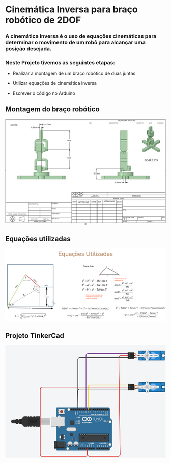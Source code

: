 # Cinemática Inversa para braço robótico de 2DOF

### A cinemática inversa é o uso de equações cinemáticas para determinar o movimento de um robô para alcançar uma posição desejada.

### Neste Projeto tivemos as seguintes etapas:

* Realizar a montagem de um braço robótico de duas juntas

* Utilizar equações de cinemática inversa

* Escrever o código no Arduino

## Montagem do braço robótico
![image](https://github.com/miihsoraya/Robotica/blob/main/Project/model.png)
## Equações utilizadas
![eq](https://github.com/miihsoraya/Robotica/blob/main/Project/equation.png)
## Projeto TinkerCad
![arduino](https://github.com/miihsoraya/Robotica/blob/main/Project/arduino.png)
